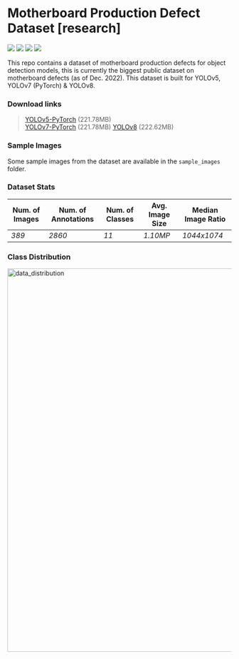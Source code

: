 # Motherboard Production Defect Dataset [research]
<img src="https://img.shields.io/badge/DOI-kaggle-red.svg?logo=LOGO"> <img src="https://img.shields.io/badge/YOLOv5-Yes-blueviolet.svg?logo=LOGO"> <img src="https://img.shields.io/badge/YOLOv7-Yes-COLOR.svg?logo=LOGO"> <img src="https://img.shields.io/badge/YOLOv8-Yes-orange.svg?logo=LOGO">     

This repo contains a dataset of motherboard production defects for object detection models, 
this is currently the biggest public dataset on motherboard defects (as of Dec. 2022). 
This dataset is built for YOLOv5, YOLOv7 (PyTorch) & YOLOv8.  

### Download links
> [YOLOv5-PyTorch](https://staticfile.osl.ink/staticFiles/Motherboard.yolov5pytorch.zip) (221.78MB)    
> [YOLOv7-PyTorch](https://staticfile.osl.ink/staticFiles/Motherboard.yolov7pytorch.zip) (221.78MB)
> [YOLOv8](https://staticfile.osl.ink/staticFiles/Motherboard.yolov8.zip) (222.62MB)

### Sample Images
Some sample images from the dataset are available in the `sample_images` folder.

### Dataset Stats
| Num. of Images | Num. of Annotations | Num. of Classes|  Avg. Image Size | Median Image Ratio |
|----------------|---------------------|----------------|------------------|--------------------|
| *389* | *2860* | *11* | *1.10MP* | *1044x1074* |

### Class Distribution
<img width="860" alt="data_distribution" src="https://user-images.githubusercontent.com/89094576/211546161-83b5bf9c-eb1c-400a-90d6-4609c83479b7.png">

